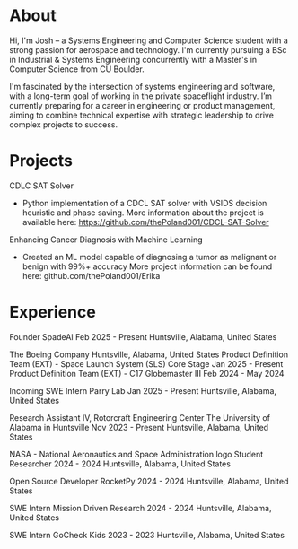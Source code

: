 # About 

Hi, I'm Josh – a Systems Engineering and Computer Science student with a strong passion for aerospace and technology. I'm currently pursuing a BSc in Industrial & Systems Engineering concurrently with a Master's in Computer Science from CU Boulder.

I'm fascinated by the intersection of systems engineering and software, with a long-term goal of working in the private spaceflight industry. I’m currently preparing for a career in engineering or product management, aiming to combine technical expertise with strategic leadership to drive complex projects to success.

# Projects 
CDLC SAT Solver
- Python implementation of a CDCL SAT solver with VSIDS decision heuristic and phase saving.
More information about the project is available here: https://github.com/thePoland001/CDCL-SAT-Solver

Enhancing Cancer Diagnosis with Machine Learning 
- Created an ML model capable of diagnosing a tumor as malignant or benign with 99%+ accuracy 
More project information can be found here: github.com/thePoland001/Erika

# Experience 
Founder
SpadeAI 
Feb 2025 - Present 
Huntsville, Alabama, United States 

The Boeing Company
Huntsville, Alabama, United States
Product Definition Team (EXT) - Space Launch System (SLS) Core Stage
Jan 2025 - Present
Product Definition Team (EXT) - C17 Globemaster III
Feb 2024 - May 2024 

Incoming SWE Intern
Parry Lab
Jan 2025 - Present 
Huntsville, Alabama, United States 

Research Assistant IV, Rotorcraft Engineering Center
The University of Alabama in Huntsville 
Nov 2023 - Present
Huntsville, Alabama, United States 

NASA - National Aeronautics and Space Administration logo
Student Researcher
2024 - 2024 
Huntsville, Alabama, United States 

Open Source Developer
RocketPy 
2024 - 2024 
Huntsville, Alabama, United States 

SWE Intern
Mission Driven Research
2024 - 2024 
Huntsville, Alabama, United States 

SWE Intern
GoCheck Kids 
2023 - 2023 
Huntsville, Alabama, United States
